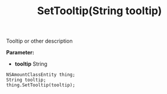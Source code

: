 ﻿---
uid: crmscript_ref_NSAmountClassEntity_SetTooltip
title: SetTooltip(String tooltip)
intellisense: NSAmountClassEntity.SetTooltip
keywords: NSAmountClassEntity, GetTooltip
so.topic: reference
---

Tooltip or other description

**Parameter:** 
 - **tooltip** String

```crmscript
NSAmountClassEntity thing;
String tooltip;
thing.SetTooltip(tooltip);
```


